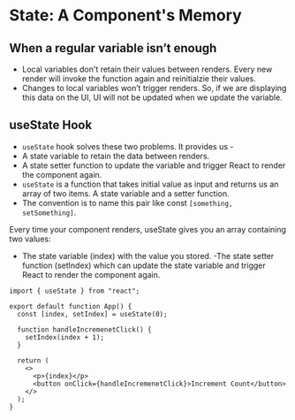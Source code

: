 # State: A Component's Memory


## When a regular variable isn’t enough 

- Local variables don't retain their values between renders. Every new render will invoke the function again and reinitialzie their values.
- Changes to local variables won’t trigger renders. So, if we are displaying this data on the UI, UI will not be updated when we update the variable.

## useState Hook

- `useState` hook solves these two problems. It provides us -
- A state variable to retain the data between renders.
- A state setter function to update the variable and trigger React to render the component again.
- `useState` is a function that takes initial value as input and returns us an array of two items. A state variable and a setter function.
- The convention is to name this pair like const `[something, setSomething]`.

Every time your component renders, useState gives you an array containing two values:

- The state variable (index) with the value you stored.
-The state setter function (setIndex) which can update the state variable and trigger React to render the component again.

```tsx
import { useState } from "react";

export default function App() {
  const [index, setIndex] = useState(0);

  function handleIncremenetClick() {
    setIndex(index + 1);
  }

  return (
    <>
      <p>{index}</p>
      <button onClick={handleIncremenetClick}>Increment Count</button>
    </>
  );
}

```
